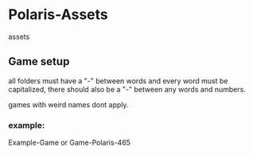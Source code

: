 # Polaris-Assets

assets


## Game setup

all folders must have a "-" between words and every word must be capitalized, there should also be a "-" between any words and numbers.

games with weird names dont apply.
### example:

Example-Game or Game-Polaris-465

